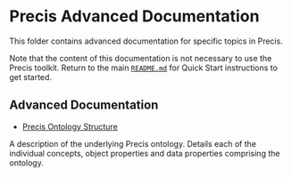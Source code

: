 # Precis Advanced Documentation

This folder contains advanced documentation for specific topics in Precis.

Note that the content of this documentation is not necessary to use the Precis toolkit. Return to the main [`README.md`](../README.md) for Quick Start instructions to get started.

## Advanced Documentation

- [Precis Ontology Structure](precis_ont_structure/precis_ont_structure.md)

A description of the underlying Precis ontology. Details each of the individual concepts, object properties and data properties comprising the ontology.
